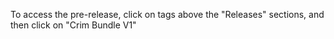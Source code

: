 To access the pre-release, click on tags above the "Releases" sections, and then click on "Crim Bundle V1"
